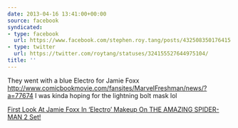```yaml
---
date: 2013-04-16 13:41:00+00:00
source: facebook
syndicated:
- type: facebook
  url: https://www.facebook.com/stephen.roy.tang/posts/432508350176415
- type: twitter
  url: https://twitter.com/roytang/statuses/324155527644975104/
title: ''
---
```


They went with a blue Electro for Jamie Foxx http://www.comicbookmovie.com/fansites/MarvelFreshman/news/?a=77674 I was kinda hoping for the lightning bolt mask lol

[First Look At Jamie Foxx In ‘Electro’ Makeup On THE AMAZING SPIDER-MAN 2 Set!](http://www.comicbookmovie.com/fansites/MarvelFreshman/news/?a=77674)